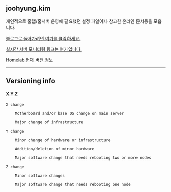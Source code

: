 ## joohyung.kim

개인적으로 홈랩/홈서버 운영에 필요했던 설정 파일이나 참고한 온라인 문서등을 모읍니다.

[블로그로 돌아가려면 여기를 클릭하세요.](https://joohyung.kim)

[실시간 서버 모니터링 링크는 여기입니다.](https://netdata.joohyung.kim)

[Homelab 현재 버전 정보](https://github.com/joohkim88/homelab/blob/master/Change%20Log/readme.md)

---------

## Versioning info

#### X.Y.Z

    X change
    
        Motherboard and/or base OS change on main server
      
        Major change of infrastructure
      
    Y change
    
        Minor change of hardware or infrastructure
      
        Addition/deletion of minor hardware

        Major software change that needs rebooting two or more nodes
      
    Z change
    
        Minor software changes
        
        Major software change that needs rebooting one node
